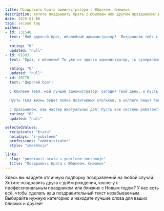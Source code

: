 ```yaml
---
title: Поздравить брата администратора с Юбилеем. Смешное
description: Хотите поздравить брата с Юбилеем или другим праздником? Наш ИИ создаст незабываемое поздравление, а вы обязательно выделитесь среди других.  
date: 2025-01-06
tags: second tag
wishes:
- id: 131540
  text: "Мой дорогой брат, юбилейный администратор!  Поздравляю тебя с этим знаменательным событием!  Надеюсь, твой стол ломится не только от документов, но и от вкусных тортов, а подчиненные сегодня ведут себя настолько идеально, что ты даже успел прилечь перед телевизором с пультом в руках.  Пусть твой жизненный опыт, как и твой опыт администрирования, растет с каждым годом, а все баги в твоей жизни исправляются мгновенно, как по волшебству!  С юбилеем, супер-админ!
  "
  rating: "0"
  updated: "null"
- id: 81803
  text: "Брат, с юбилеем! Ты уже не просто администратор, ты супервайзер, управляющий, да просто царь и бог этого офиса!  Надеюсь, ты не устал от подчиненных, которые вечно что-то просят,  и знаешь, как сделать так, чтобы они сами все решали?  Но главное, чтобы ты  не забывал, что ты крутой, успешный и  отлично справляешься со своей задачей!
  "
  rating: "0"
  updated: "null"
- id: 40776
  text: "Дорогой брат!
  
  С Юбилеем тебя, мой лучший администратор! Сегодня твой день, и пусть в этой системе жизни ошибок не будет, а самовольных перезагрузок - лишь минимальное количество! Желаю, чтобы все твои желания исполнялись с одной кнопки, а трудности обходили стороной, как непрошенные спам-сообщения.
  
  Пусть твоя жизнь будет полна позитивных откликов, а коллеги пишут только хорошие отзывы на всех возможных платформах! И помни, брат, что даже самый строгий администратор заслуживает немного шалостей – так что не забывай про веселье!
  
  С праздником, наш мастер виртуальных дел! Пусть все системы работают, а ты наслаждаешься своей \"виртуальной\" свободой! 🍰🎉"
  rating: "0"
  updated: "null"

selectedValues:
  recipients: "brata"
  holidays: "s-yubileem"
  professions: "administrator"
  style: "smeshnoje"

links:
- slug: "pozdravit-brata-s-yubileem-smeshnoje"
  title: "Поздравить брата с Юбилеем. Смешное"
---
```


Здесь вы найдете отличную подборку поздравлений на любой случай.
Хотите поздравить друга с днём рождения, коллегу с профессиональным праздником или близких с Новым годом? У нас есть всё, чтобы сделать ваш поздравительный текст незабываемым. Выбирайте нужную категорию и находите лучшие слова для ваших близких и друзей!
